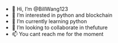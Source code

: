 - 👋 Hi, I’m @BillWang123
- 👀 I’m interested in python and blockchain
- 🌱 I’m currently learning python
- 💞️ I’m looking to collaborate in thefuture
- 📫 You cant reach me for the moment

<!---
BillWang123/BillWang123 is a ✨ special ✨ repository because its `README.md` (this file) appears on your GitHub profile.
You can click the Preview link to take a look at your changes.
--->
